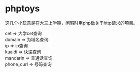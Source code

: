 # phptoys

这几个小玩意是在大三上学期，闲暇时用php做关于http请求的项目。<br>

cet => 大学cet查询<br>
domain => 为域名查询<br>
ip => ip查询<br>
kuaidi => 快递查询<br>
mandarin => 普通话查询<br>
phone_curl => 号码查询<br>
